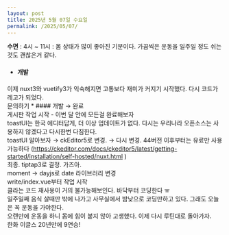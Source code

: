 ```yaml
---
layout: post
title: 2025년 5월 07일 수요일
permalink: /2025/05/07/
---
```

**수면** : 4시 ~ 11시 : 몸 상태가 많이 좋아진 기분이다. 가끔씩은 운동을 일주일 정도 쉬는 것도 괜찮은거 같다.<br/>
* #### 개발<br/>
이제 nuxt3와 vuetify3가 익숙해지면 고통보다 재미가 커지기 시작했다. 다시 코드가 레고가 되었다.<br/>
문의하기 * #### 개발 → 완료<br/>
게시판 작업 시작 - 이번 달 안에 모든걸 완료해보자<br/>
toastUI는 한국 에디터답게, 더 이상 업데이트가 없다. 다시는 우리나라 오픈소스는 사용하지 않겠다고 다시한번 다짐한다.<br/>
toastUI 알아보자 → ckEditor5로 변경. → 다시 변경. 44버전 이후부터는 유료만 사용가능하다 (https://ckeditor.com/docs/ckeditor5/latest/getting-started/installation/self-hosted/nuxt.html )<br/>
최종. tiptap3로 결정. 가즈아.<br/>
moment → dayjs로 date 라이브러리 변경<br/>
write/index.vue부터 작업 시작<br/>
클라는 코드 재사용이 거의 불가능해보인다. 바닥부터 코딩한다 ㅠ<br/>
일주일째 음식 살때만 밖에 나가고 사무실에서 밤낮으로 코딩만하고 있다. 그래도 오늘은 꼭 운동을 가야한다.<br/>
오랜만에 운동을 하니 몸에 힘이 붙지 않아 고생했다. 이제 다시 루틴대로 돌아가자.<br/>
한화 이글스 20년만에 9연승!